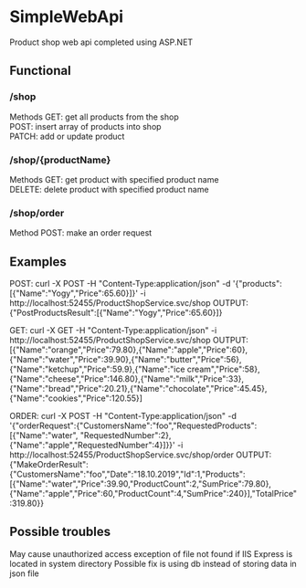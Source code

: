 # SimpleWebApi
Product shop web api completed using ASP.NET

## Functional

### /shop <br/>
Methods GET: get all products from the shop <br/>
        POST: insert array of products into shop <br/>
        PATCH: add or update product <br/>

### /shop/{productName}
Methods GET: get product with specified product name <br/>
        DELETE: delete product with specified product name <br/>

### /shop/order
Method POST: make an order request <br/>

## Examples
POST: curl -X POST -H "Content-Type:application/json" -d '{"products":[{"Name":"Yogy","Price":65.60}]}' -i http://localhost:52455/ProductShopService.svc/shop <ba/>
OUTPUT: {"PostProductsResult":[{"Name":"Yogy","Price":65.60}]} <ba/>

GET: curl -X GET -H "Content-Type:application/json" -i http://localhost:52455/ProductShopService.svc/shop <ba/>
OUTPUT: [{"Name":"orange","Price":79.80},{"Name":"apple","Price":60},{"Name":"water","Price":39.90},{"Name":"butter","Price":56},{"Name":"ketchup","Price":59.9},{"Name":"ice cream","Price":58},{"Name":"cheese","Price":146.80},{"Name":"milk","Price":33},{"Name":"bread","Price":20.21},{"Name":"chocolate","Price":45.45},{"Name":"cookies","Price":120.55}] <ba/>

ORDER: curl -X POST -H "Content-Type:application/json" -d '{"orderRequest":{"CustomersName":"foo","RequestedProducts":[{"Name":"water", "RequestedNumber":2}, {"Name":"apple","RequestedNumber":4}]}}' -i http://localhost:52455/ProductShopService.svc/shop/order <ba/>
OUTPUT: {"MakeOrderResult":{"CustomersName":"foo","Date":"18.10.2019","Id":1,"Products":[{"Name":"water","Price":39.90,"ProductCount":2,"SumPrice":79.80},{"Name":"apple","Price":60,"ProductCount":4,"SumPrice":240}],"TotalPrice":319.80}} <ba/> 

## Possible troubles
May cause unauthorized access exception of file not found if IIS Express is located in system directory
Possible fix is using db instead of storing data in json file
